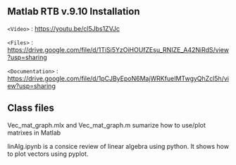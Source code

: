 ## Matlab RTB v.9.10 Installation 

`<Vídeo>` : <https://youtu.be/cl5Jbs1ZVJc>

`<Files>` : <https://drive.google.com/file/d/1TiSi5YzOiHOUfZEsu_RNIZE_A42NiRdS/view?usp=sharing>

`<Documentation>` : <https://drive.google.com/file/d/1pCJByEpoN6MajWRKfueIMTwgyQhZcl5h/view?usp=sharing>

## Class files

Vec_mat_graph.mlx and Vec_mat_graph.m sumarize how to use/plot matrixes in Matlab

linAlg.ipynb is a consice review of linear algebra using python. It shows how to plot vectors using pyplot.
